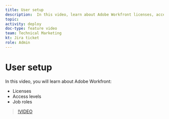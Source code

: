 ```yaml
---
title: User setup
description:  In this video, learn about Adobe Workfront licenses, access levels, and job roles.
topic:
activity: deploy
doc-type: feature video
team: Technical Marketing
kt: Jira ticket
role: Admin
---
```

# User setup

In this video, you will learn about Adobe Workfront:

* Licenses
* Access levels
* Job roles

>[!VIDEO](https://video.tv.adobe.com/v/335066/?quality=12)
